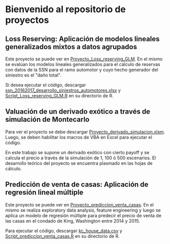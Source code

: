 # Bienvenido al repositorio de proyectos
## Loss Reserving: Aplicación de modelos lineales generalizados mixtos a datos agrupados

Este proyecto se puede ver en [Proyecto_Loss_reserving_GLM](https://github.com/augustod-prieto/projects/blob/6fc6e00e9ad12341dcd9ceeec64b87f8bce6fa32/Proyecto_Loss_reserving_GLM.pdf).
En el mismo se evalúan los modelos lineales generalizados para el cálculo de reservas con datos de la SSN para el ramo automotor y cuyo hecho generador del siniestro es el "daño total". 

Si desea ejecutar el código, descargar [ssn_20162017_desarrollo_siniestros_automotores.xlsx](https://github.com/augustod-prieto/projects/blob/6fc6e00e9ad12341dcd9ceeec64b87f8bce6fa32/ssn_20162017_desarrollo_siniestros_automotores.xlsx) y [Script_Loss_reserving_GLM.R](https://github.com/augustod-prieto/projects/blob/6fc6e00e9ad12341dcd9ceeec64b87f8bce6fa32/Script_Loss_reserving_GLM.R) en su directorio de R.

## Valuación de un derivado exótico a través de simulación de Montecarlo

Para ver el proyecto se debe descargar [Proyecto_derivado_simulacion.xlsm](https://github.com/augustod-prieto/projects/blob/6fc6e00e9ad12341dcd9ceeec64b87f8bce6fa32/Proyecto_derivado_simulacion.xlsm). Luego, se deben habilitar los macros de VBA en Excel para ejecutar el código.

En este trabajo se supone un derivado exótico con cierto payoff y se calcula el precio a través de la simulación de 1, 100 ó 500 escenarios. El desarrollo teórico del proyecto se encuentra plasmado en las hojas de cálculo.

## Predicción de venta de casas: Aplicación de regresión lineal múltiple

Este proyecto se puede ver en [Proyecto_prediccion_venta_casas](https://github.com/augustod-prieto/projects/blob/6fc6e00e9ad12341dcd9ceeec64b87f8bce6fa32/Proyecto_prediccion_venta_casas.pdf). En el mismo se realiza exploratory data analysis, feature engineering
y luego se aplica un modelo de regresión múltiple para predecir el precio de venta de las casas en el condado de King, Washington entre 2014 y 2015.

Para ejecutar el código, descargar [kc_house_data.csv](https://github.com/augustod-prieto/projects/blob/6fc6e00e9ad12341dcd9ceeec64b87f8bce6fa32/kc_house_data.csv) y [Script_prediccion_venta_casas.R](https://github.com/augustod-prieto/projects/blob/6fc6e00e9ad12341dcd9ceeec64b87f8bce6fa32/Script_prediccion_venta_casas.R) en su directorio de R.
